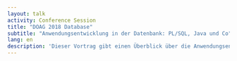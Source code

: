 ```yaml
---
layout: talk
activity: Conference Session
title: "DOAG 2018 Database"
subtitle: "Anwendungsentwicklung in der Datenbank: PL/SQL, Java und Co"
lang: en
description: 'Dieser Vortrag gibt einen Überblick über die Anwendungsentwicklung in der Datenbank'
---
```

